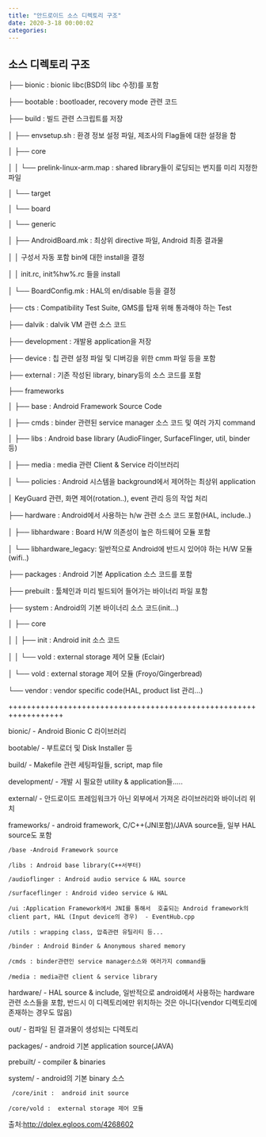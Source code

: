 ```yaml
---
title: "안드로이드 소스 디렉토리 구조"
date: 2020-3-18 00:00:02
categories:
---
```



## 소스 디렉토리 구조



├── bionic                           : bionic libc(BSD의 libc 수정)를 포함

├── bootable                           : bootloader, recovery mode 관련 코드

├── build                            : 빌드 관련 스크립트를 저장

│   ├── envsetup.sh                : 환경 정보 설정 파일, 제조사의 Flag들에 대한 설정을 함

│   ├── core

│   │   └── prelink-linux-arm.map : shared library들이 로딩되는 번지를 미리 지정한 파일

│   └── target

│      └── board

│            └── generic

│                  ├── AndroidBoard.mk      : 최상위 directive 파일, Android 최종 결과물

│                  │                                    구성서 자동 포함 bin에 대한 install을 결정

│                  │                                    init.rc, init%hw%.rc 들을 install

│                  └── BoardConfig.mk     : HAL의 en/disable 등을 결정

├── cts                        : Compatibility Test Suite, GMS를 탑재 위해 통과해야 하는 Test

├── dalvik                    : dalvik VM 관련 소스 코드

├── development            : 개발용 application을 저장

├── device                    : 칩 관련 설정 파일 및 디버깅을 위한 cmm 파일 등을 포함

├── external                   : 기존 작성된 library, binary등의 소스 코드를 포함

├── frameworks

│   ├── base                  : Android Framework Source Code

│   ├── cmds               : binder 관련된 service manager 소스 코드 및 여러 가지 command

│   ├── libs                   : Android base library (AudioFlinger, SurfaceFlinger, util, binder 등)

│   ├── media              : media 관련 Client & Service 라이브러리

│   └── policies            : Android 시스템을 background에서 제어하는 최상위 application

│                                      KeyGuard 관련, 화면 제어(rotation..), event 관리 등의 작업 처리

├── hardware                 : Android에서 사용하는 h/w 관련 소스 코드 포함(HAL, include..)

│   ├── libhardware       : Board H/W 의존성이 높은 하드웨어 모듈 포함

│   └── libhardware_legacy: 일반적으로 Android에 반드시 있어야 하는 H/W 모듈(wifi..)

├── packages                 : Android 기본 Application 소스 코드를 포함

├── prebuilt                   : 툴체인과 미리 빌드되어 들어가는 바이너리 파일 포함

├── system                  : Android의 기본 바이너리 소스 코드(init…)

│   ├── core

│   │    ├── init            : Android init 소스 코드

│   │    └── vold           : external storage 제어 모듈 (Eclair)

│   └── vold                  : external storage 제어 모듈 (Froyo/Gingerbread)

└── vendor                   : vendor specific code(HAL, product list 관리…)

 


++++++++++++++++++++++++++++++++++++++++++++++++++++++++++++++++++

 
 

 





bionic/ - Android Bionic C 라이브러리



bootable/ - 부트로더 및 Disk Installer 등

build/ - Makefile 관련 세팅파일들, script, map file

development/ - 개발 시 필요한 utility & application들.....

external/ - 안드로이드 프레임워크가 아닌 외부에서 가져온 라이브러리와 바이너리 위치

frameworks/ - android framework, C/C++(JNI포함)/JAVA source들, 일부 HAL source도 포함

    /base -Android Framework source

    /libs : Android base library(C++서부터)

    /audioflinger : Android audio service & HAL source

    /surfaceflinger : Android video service & HAL

    /ui :Application Framework에서 JNI를 통해서  호출되는 Android framework의 client part, HAL (Input device의 경우)  - EventHub.cpp

    /utils : wrapping class, 압축관련 유틸리티 등...

    /binder : Android Binder & Anonymous shared memory

    /cmds : binder관련인 service manager소스와 여러가지 command들

    /media : media관련 client & service library

hardware/ - HAL source & include, 일반적으로 android에서 사용하는 hardware관련 소스들을 포함, 반드시 이 디렉토리에만 위치하는 것은 아니다(vendor 디렉토리에 존재하는 경우도 많음)

out/ - 컴파일 된 결과물이 생성되는 디렉토리

packages/ - android 기본 application source(JAVA)

prebuilt/ - compiler & binaries

system/ - android의 기본 binary 소스

     /core/init :  android init source

    /core/vold :  external storage 제어 모듈

	

	

	



출처:http://dplex.egloos.com/4268602

	



	

	

	

	

	

	

